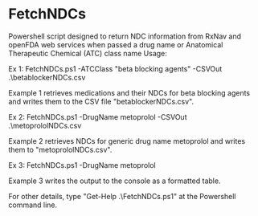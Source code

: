 # FetchNDCs
Powershell script designed to return NDC information from RxNav and openFDA web services when passed a drug name or Anatomical Therapeutic Chemical (ATC) class name
Usage: 

Ex 1: FetchNDCs.ps1 -ATCClass "beta blocking agents" -CSVOut .\betablockerNDCs.csv

Example 1 retrieves medications and their NDCs for beta blocking agents and writes them to the CSV file "betablockerNDCs.csv".

Ex 2: FetchNDCs.ps1 -DrugName metoprolol -CSVOut .\metoprololNDCs.csv

Example 2 retrieves NDCs for generic drug name metoprolol and writes them to "metoprololNDCs.csv".

Ex 3: FetchNDCs.ps1 -DrugName metoprolol 

Example 3 writes the output to the console as a formatted table.   

For other details, type "Get-Help .\FetchNDCs.ps1" at the Powershell command line. 
